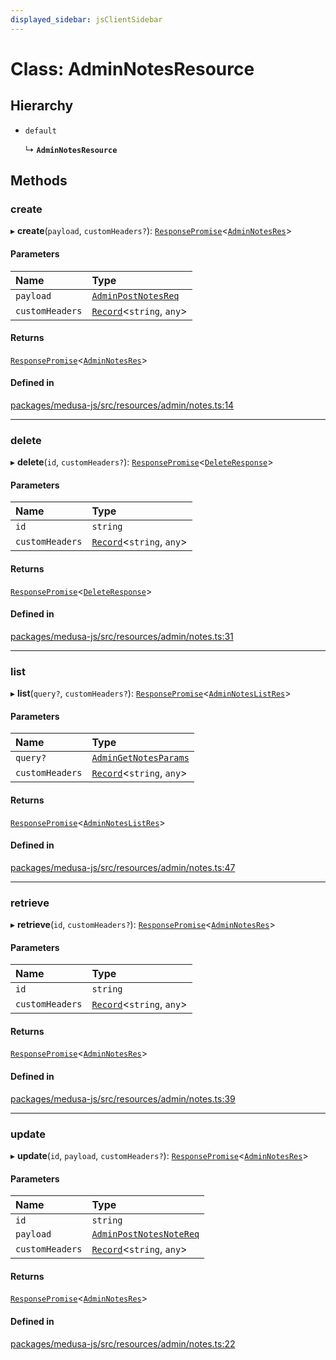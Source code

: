 ```yaml
---
displayed_sidebar: jsClientSidebar
---
```


# Class: AdminNotesResource

## Hierarchy

- `default`

  ↳ **`AdminNotesResource`**

## Methods

### create

▸ **create**(`payload`, `customHeaders?`): [`ResponsePromise`](../modules/internal-12.md#responsepromise)<[`AdminNotesRes`](../modules/internal-8.internal.md#adminnotesres)\>

#### Parameters

| Name | Type |
| :------ | :------ |
| `payload` | [`AdminPostNotesReq`](internal-8.internal.AdminPostNotesReq.md) |
| `customHeaders` | [`Record`](../modules/internal.md#record)<`string`, `any`\> |

#### Returns

[`ResponsePromise`](../modules/internal-12.md#responsepromise)<[`AdminNotesRes`](../modules/internal-8.internal.md#adminnotesres)\>

#### Defined in

[packages/medusa-js/src/resources/admin/notes.ts:14](https://github.com/medusajs/medusa/blob/f15cd596e4/packages/medusa-js/src/resources/admin/notes.ts#L14)

___

### delete

▸ **delete**(`id`, `customHeaders?`): [`ResponsePromise`](../modules/internal-12.md#responsepromise)<[`DeleteResponse`](../modules/internal-8.internal.md#deleteresponse)\>

#### Parameters

| Name | Type |
| :------ | :------ |
| `id` | `string` |
| `customHeaders` | [`Record`](../modules/internal.md#record)<`string`, `any`\> |

#### Returns

[`ResponsePromise`](../modules/internal-12.md#responsepromise)<[`DeleteResponse`](../modules/internal-8.internal.md#deleteresponse)\>

#### Defined in

[packages/medusa-js/src/resources/admin/notes.ts:31](https://github.com/medusajs/medusa/blob/f15cd596e4/packages/medusa-js/src/resources/admin/notes.ts#L31)

___

### list

▸ **list**(`query?`, `customHeaders?`): [`ResponsePromise`](../modules/internal-12.md#responsepromise)<[`AdminNotesListRes`](../modules/internal-8.internal.md#adminnoteslistres)\>

#### Parameters

| Name | Type |
| :------ | :------ |
| `query?` | [`AdminGetNotesParams`](internal-8.internal.AdminGetNotesParams.md) |
| `customHeaders` | [`Record`](../modules/internal.md#record)<`string`, `any`\> |

#### Returns

[`ResponsePromise`](../modules/internal-12.md#responsepromise)<[`AdminNotesListRes`](../modules/internal-8.internal.md#adminnoteslistres)\>

#### Defined in

[packages/medusa-js/src/resources/admin/notes.ts:47](https://github.com/medusajs/medusa/blob/f15cd596e4/packages/medusa-js/src/resources/admin/notes.ts#L47)

___

### retrieve

▸ **retrieve**(`id`, `customHeaders?`): [`ResponsePromise`](../modules/internal-12.md#responsepromise)<[`AdminNotesRes`](../modules/internal-8.internal.md#adminnotesres)\>

#### Parameters

| Name | Type |
| :------ | :------ |
| `id` | `string` |
| `customHeaders` | [`Record`](../modules/internal.md#record)<`string`, `any`\> |

#### Returns

[`ResponsePromise`](../modules/internal-12.md#responsepromise)<[`AdminNotesRes`](../modules/internal-8.internal.md#adminnotesres)\>

#### Defined in

[packages/medusa-js/src/resources/admin/notes.ts:39](https://github.com/medusajs/medusa/blob/f15cd596e4/packages/medusa-js/src/resources/admin/notes.ts#L39)

___

### update

▸ **update**(`id`, `payload`, `customHeaders?`): [`ResponsePromise`](../modules/internal-12.md#responsepromise)<[`AdminNotesRes`](../modules/internal-8.internal.md#adminnotesres)\>

#### Parameters

| Name | Type |
| :------ | :------ |
| `id` | `string` |
| `payload` | [`AdminPostNotesNoteReq`](internal-8.internal.AdminPostNotesNoteReq.md) |
| `customHeaders` | [`Record`](../modules/internal.md#record)<`string`, `any`\> |

#### Returns

[`ResponsePromise`](../modules/internal-12.md#responsepromise)<[`AdminNotesRes`](../modules/internal-8.internal.md#adminnotesres)\>

#### Defined in

[packages/medusa-js/src/resources/admin/notes.ts:22](https://github.com/medusajs/medusa/blob/f15cd596e4/packages/medusa-js/src/resources/admin/notes.ts#L22)
